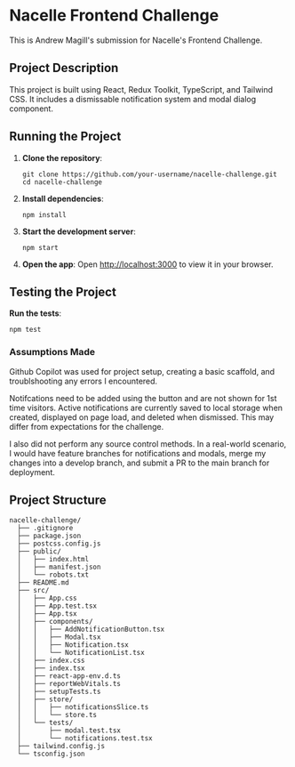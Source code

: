 # Nacelle Frontend Challenge

This is Andrew Magill's submission for Nacelle's Frontend Challenge.

## Project Description

This project is built using React, Redux Toolkit, TypeScript, and Tailwind CSS. It includes a dismissable notification system and modal dialog component.

## Running the Project

1. **Clone the repository**:
   ```terminal
   git clone https://github.com/your-username/nacelle-challenge.git
   cd nacelle-challenge
   ```

2. **Install dependencies**:
   ```terminal
   npm install
   ```

3. **Start the development server**:
   ```terminal
   npm start
   ```

4. **Open the app**:
   Open [http://localhost:3000](http://localhost:3000) to view it in your browser.

## Testing the Project

**Run the tests**:
   ```terminal
   npm test
   ```

### Assumptions Made

Github Copilot was used for project setup, creating a basic scaffold, and troublshooting any errors I encountered. 

Notifcations need to be added using the button and are not shown for 1st time visitors. Active notifications are currently saved to local storage when created, displayed on page load, and deleted when dismissed. This may differ from expectations for the challenge. 

I also did not perform any source control methods. In a real-world scenario, I would have feature branches for notifications and modals, merge my changes into a develop branch, and submit a PR to the main branch for deployment. 

## Project Structure

```
nacelle-challenge/
  ├── .gitignore
  ├── package.json
  ├── postcss.config.js
  ├── public/
  │   ├── index.html
  │   ├── manifest.json
  │   └── robots.txt
  ├── README.md
  ├── src/
  │   ├── App.css
  │   ├── App.test.tsx
  │   ├── App.tsx
  │   ├── components/
  │   │   ├── AddNotificationButton.tsx
  │   │   ├── Modal.tsx
  │   │   ├── Notification.tsx
  │   │   └── NotificationList.tsx
  │   ├── index.css
  │   ├── index.tsx
  │   ├── react-app-env.d.ts
  │   ├── reportWebVitals.ts
  │   ├── setupTests.ts
  │   ├── store/
  │   │   ├── notificationsSlice.ts
  │   │   └── store.ts
  │   └── tests/
  │       ├── modal.test.tsx
  │       └── notifications.test.tsx
  ├── tailwind.config.js
  └── tsconfig.json
```
